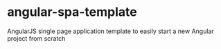 angular-spa-template
====================

AngularJS single page application template to easily start a new Angular project from scratch

